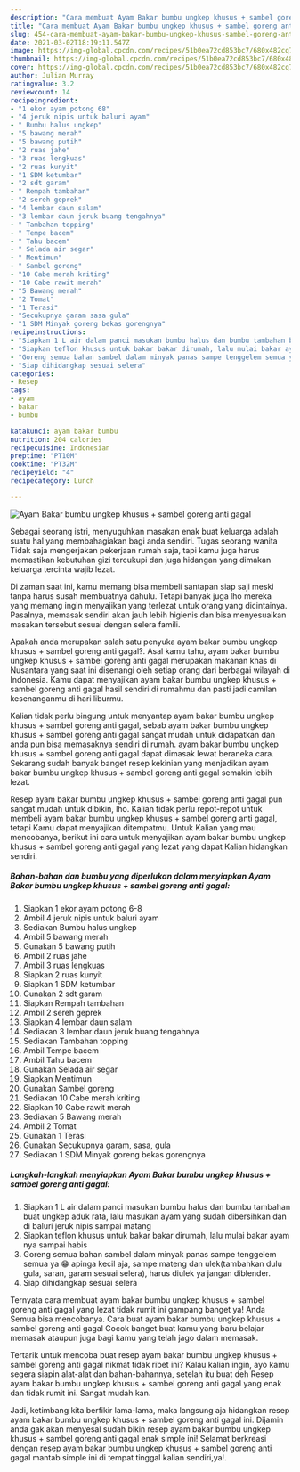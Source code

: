 ```yaml
---
description: "Cara membuat Ayam Bakar bumbu ungkep khusus + sambel goreng anti gagal Sederhana dan Mudah Dibuat"
title: "Cara membuat Ayam Bakar bumbu ungkep khusus + sambel goreng anti gagal Sederhana dan Mudah Dibuat"
slug: 454-cara-membuat-ayam-bakar-bumbu-ungkep-khusus-sambel-goreng-anti-gagal-sederhana-dan-mudah-dibuat
date: 2021-03-02T18:19:11.547Z
image: https://img-global.cpcdn.com/recipes/51b0ea72cd853bc7/680x482cq70/ayam-bakar-bumbu-ungkep-khusus-sambel-goreng-anti-gagal-foto-resep-utama.jpg
thumbnail: https://img-global.cpcdn.com/recipes/51b0ea72cd853bc7/680x482cq70/ayam-bakar-bumbu-ungkep-khusus-sambel-goreng-anti-gagal-foto-resep-utama.jpg
cover: https://img-global.cpcdn.com/recipes/51b0ea72cd853bc7/680x482cq70/ayam-bakar-bumbu-ungkep-khusus-sambel-goreng-anti-gagal-foto-resep-utama.jpg
author: Julian Murray
ratingvalue: 3.2
reviewcount: 14
recipeingredient:
- "1 ekor ayam potong 68"
- "4 jeruk nipis untuk baluri ayam"
- " Bumbu halus ungkep"
- "5 bawang merah"
- "5 bawang putih"
- "2 ruas jahe"
- "3 ruas lengkuas"
- "2 ruas kunyit"
- "1 SDM ketumbar"
- "2 sdt garam"
- " Rempah tambahan"
- "2 sereh geprek"
- "4 lembar daun salam"
- "3 lembar daun jeruk buang tengahnya"
- " Tambahan topping"
- " Tempe bacem"
- " Tahu bacem"
- " Selada air segar"
- " Mentimun"
- " Sambel goreng"
- "10 Cabe merah kriting"
- "10 Cabe rawit merah"
- "5 Bawang merah"
- "2 Tomat"
- "1 Terasi"
- "Secukupnya garam sasa gula"
- "1 SDM Minyak goreng bekas gorengnya"
recipeinstructions:
- "Siapkan 1 L air dalam panci masukan bumbu halus dan bumbu tambahan buat ungkep aduk rata, lalu masukan ayam yang sudah dibersihkan dan di baluri jeruk nipis sampai matang"
- "Siapkan teflon khusus untuk bakar bakar dirumah, lalu mulai bakar ayam nya sampai habis"
- "Goreng semua bahan sambel dalam minyak panas sampe tenggelem semua ya 😁 apinga kecil aja, sampe mateng dan ulek(tambahkan dulu gula, saran, garam sesuai selera), harus diulek ya jangan diblender."
- "Siap dihidangkap sesuai selera"
categories:
- Resep
tags:
- ayam
- bakar
- bumbu

katakunci: ayam bakar bumbu 
nutrition: 204 calories
recipecuisine: Indonesian
preptime: "PT10M"
cooktime: "PT32M"
recipeyield: "4"
recipecategory: Lunch

---
```



![Ayam Bakar bumbu ungkep khusus + sambel goreng anti gagal](https://img-global.cpcdn.com/recipes/51b0ea72cd853bc7/680x482cq70/ayam-bakar-bumbu-ungkep-khusus-sambel-goreng-anti-gagal-foto-resep-utama.jpg)

Sebagai seorang istri, menyuguhkan masakan enak buat keluarga adalah suatu hal yang membahagiakan bagi anda sendiri. Tugas seorang  wanita Tidak saja mengerjakan pekerjaan rumah saja, tapi kamu juga harus memastikan kebutuhan gizi tercukupi dan juga hidangan yang dimakan keluarga tercinta wajib lezat.

Di zaman  saat ini, kamu memang bisa membeli santapan siap saji meski tanpa harus susah membuatnya dahulu. Tetapi banyak juga lho mereka yang memang ingin menyajikan yang terlezat untuk orang yang dicintainya. Pasalnya, memasak sendiri akan jauh lebih higienis dan bisa menyesuaikan masakan tersebut sesuai dengan selera famili. 



Apakah anda merupakan salah satu penyuka ayam bakar bumbu ungkep khusus + sambel goreng anti gagal?. Asal kamu tahu, ayam bakar bumbu ungkep khusus + sambel goreng anti gagal merupakan makanan khas di Nusantara yang saat ini disenangi oleh setiap orang dari berbagai wilayah di Indonesia. Kamu dapat menyajikan ayam bakar bumbu ungkep khusus + sambel goreng anti gagal hasil sendiri di rumahmu dan pasti jadi camilan kesenanganmu di hari liburmu.

Kalian tidak perlu bingung untuk menyantap ayam bakar bumbu ungkep khusus + sambel goreng anti gagal, sebab ayam bakar bumbu ungkep khusus + sambel goreng anti gagal sangat mudah untuk didapatkan dan anda pun bisa memasaknya sendiri di rumah. ayam bakar bumbu ungkep khusus + sambel goreng anti gagal dapat dimasak lewat beraneka cara. Sekarang sudah banyak banget resep kekinian yang menjadikan ayam bakar bumbu ungkep khusus + sambel goreng anti gagal semakin lebih lezat.

Resep ayam bakar bumbu ungkep khusus + sambel goreng anti gagal pun sangat mudah untuk dibikin, lho. Kalian tidak perlu repot-repot untuk membeli ayam bakar bumbu ungkep khusus + sambel goreng anti gagal, tetapi Kamu dapat menyajikan ditempatmu. Untuk Kalian yang mau mencobanya, berikut ini cara untuk menyajikan ayam bakar bumbu ungkep khusus + sambel goreng anti gagal yang lezat yang dapat Kalian hidangkan sendiri.

<!--inarticleads1-->

##### Bahan-bahan dan bumbu yang diperlukan dalam menyiapkan Ayam Bakar bumbu ungkep khusus + sambel goreng anti gagal:

1. Siapkan 1 ekor ayam potong 6-8
1. Ambil 4 jeruk nipis untuk baluri ayam
1. Sediakan  Bumbu halus ungkep
1. Ambil 5 bawang merah
1. Gunakan 5 bawang putih
1. Ambil 2 ruas jahe
1. Ambil 3 ruas lengkuas
1. Siapkan 2 ruas kunyit
1. Siapkan 1 SDM ketumbar
1. Gunakan 2 sdt garam
1. Siapkan  Rempah tambahan
1. Ambil 2 sereh geprek
1. Siapkan 4 lembar daun salam
1. Sediakan 3 lembar daun jeruk buang tengahnya
1. Sediakan  Tambahan topping
1. Ambil  Tempe bacem
1. Ambil  Tahu bacem
1. Gunakan  Selada air segar
1. Siapkan  Mentimun
1. Gunakan  Sambel goreng
1. Sediakan 10 Cabe merah kriting
1. Siapkan 10 Cabe rawit merah
1. Sediakan 5 Bawang merah
1. Ambil 2 Tomat
1. Gunakan 1 Terasi
1. Gunakan Secukupnya garam, sasa, gula
1. Sediakan 1 SDM Minyak goreng bekas gorengnya




<!--inarticleads2-->

##### Langkah-langkah menyiapkan Ayam Bakar bumbu ungkep khusus + sambel goreng anti gagal:

1. Siapkan 1 L air dalam panci masukan bumbu halus dan bumbu tambahan buat ungkep aduk rata, lalu masukan ayam yang sudah dibersihkan dan di baluri jeruk nipis sampai matang
1. Siapkan teflon khusus untuk bakar bakar dirumah, lalu mulai bakar ayam nya sampai habis
1. Goreng semua bahan sambel dalam minyak panas sampe tenggelem semua ya 😁 apinga kecil aja, sampe mateng dan ulek(tambahkan dulu gula, saran, garam sesuai selera), harus diulek ya jangan diblender.
1. Siap dihidangkap sesuai selera




Ternyata cara membuat ayam bakar bumbu ungkep khusus + sambel goreng anti gagal yang lezat tidak rumit ini gampang banget ya! Anda Semua bisa mencobanya. Cara buat ayam bakar bumbu ungkep khusus + sambel goreng anti gagal Cocok banget buat kamu yang baru belajar memasak ataupun juga bagi kamu yang telah jago dalam memasak.

Tertarik untuk mencoba buat resep ayam bakar bumbu ungkep khusus + sambel goreng anti gagal nikmat tidak ribet ini? Kalau kalian ingin, ayo kamu segera siapin alat-alat dan bahan-bahannya, setelah itu buat deh Resep ayam bakar bumbu ungkep khusus + sambel goreng anti gagal yang enak dan tidak rumit ini. Sangat mudah kan. 

Jadi, ketimbang kita berfikir lama-lama, maka langsung aja hidangkan resep ayam bakar bumbu ungkep khusus + sambel goreng anti gagal ini. Dijamin anda gak akan menyesal sudah bikin resep ayam bakar bumbu ungkep khusus + sambel goreng anti gagal enak simple ini! Selamat berkreasi dengan resep ayam bakar bumbu ungkep khusus + sambel goreng anti gagal mantab simple ini di tempat tinggal kalian sendiri,ya!.

